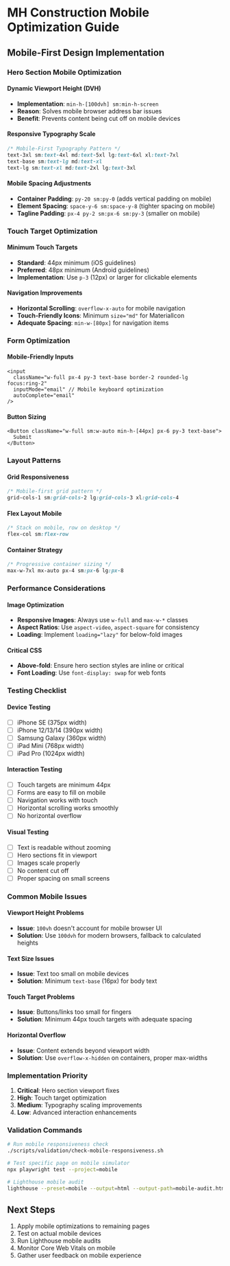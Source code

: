 # MH Construction Mobile Optimization Guide

## Mobile-First Design Implementation

### Hero Section Mobile Optimization

#### Dynamic Viewport Height (DVH)

- **Implementation**: `min-h-[100dvh] sm:min-h-screen`
- **Reason**: Solves mobile browser address bar issues
- **Benefit**: Prevents content being cut off on mobile devices

#### Responsive Typography Scale

```css
/* Mobile-First Typography Pattern */
text-3xl sm:text-4xl md:text-5xl lg:text-6xl xl:text-7xl
text-base sm:text-lg md:text-xl
text-lg sm:text-xl md:text-2xl lg:text-3xl
```

#### Mobile Spacing Adjustments

- **Container Padding**: `py-20 sm:py-0` (adds vertical padding on mobile)
- **Element Spacing**: `space-y-6 sm:space-y-8` (tighter spacing on mobile)
- **Tagline Padding**: `px-4 py-2 sm:px-6 sm:py-3` (smaller on mobile)

### Touch Target Optimization

#### Minimum Touch Targets

- **Standard**: 44px minimum (iOS guidelines)
- **Preferred**: 48px minimum (Android guidelines)
- **Implementation**: Use `p-3` (12px) or larger for clickable elements

#### Navigation Improvements

- **Horizontal Scrolling**: `overflow-x-auto` for mobile navigation
- **Touch-Friendly Icons**: Minimum `size="md"` for MaterialIcon
- **Adequate Spacing**: `min-w-[80px]` for navigation items

### Form Optimization

#### Mobile-Friendly Inputs

```tsx
<input 
  className="w-full px-4 py-3 text-base border-2 rounded-lg focus:ring-2"
  inputMode="email" // Mobile keyboard optimization
  autoComplete="email"
/>
```

#### Button Sizing

```tsx
<Button className="w-full sm:w-auto min-h-[44px] px-6 py-3 text-base">
  Submit
</Button>
```

### Layout Patterns

#### Grid Responsiveness

```css
/* Mobile-first grid pattern */
grid-cols-1 sm:grid-cols-2 lg:grid-cols-3 xl:grid-cols-4
```

#### Flex Layout Mobile

```css
/* Stack on mobile, row on desktop */
flex-col sm:flex-row
```

#### Container Strategy

```css
/* Progressive container sizing */
max-w-7xl mx-auto px-4 sm:px-6 lg:px-8
```

### Performance Considerations

#### Image Optimization

- **Responsive Images**: Always use `w-full` and `max-w-*` classes
- **Aspect Ratios**: Use `aspect-video`, `aspect-square` for consistency
- **Loading**: Implement `loading="lazy"` for below-fold images

#### Critical CSS

- **Above-fold**: Ensure hero section styles are inline or critical
- **Font Loading**: Use `font-display: swap` for web fonts

### Testing Checklist

#### Device Testing

- [ ] iPhone SE (375px width)
- [ ] iPhone 12/13/14 (390px width)
- [ ] Samsung Galaxy (360px width)
- [ ] iPad Mini (768px width)
- [ ] iPad Pro (1024px width)

#### Interaction Testing

- [ ] Touch targets are minimum 44px
- [ ] Forms are easy to fill on mobile
- [ ] Navigation works with touch
- [ ] Horizontal scrolling works smoothly
- [ ] No horizontal overflow

#### Visual Testing

- [ ] Text is readable without zooming
- [ ] Hero sections fit in viewport
- [ ] Images scale properly
- [ ] No content cut off
- [ ] Proper spacing on small screens

### Common Mobile Issues

#### Viewport Height Problems

- **Issue**: `100vh` doesn't account for mobile browser UI
- **Solution**: Use `100dvh` for modern browsers, fallback to calculated heights

#### Text Size Issues

- **Issue**: Text too small on mobile devices
- **Solution**: Minimum `text-base` (16px) for body text

#### Touch Target Problems

- **Issue**: Buttons/links too small for fingers
- **Solution**: Minimum 44px touch targets with adequate spacing

#### Horizontal Overflow

- **Issue**: Content extends beyond viewport width
- **Solution**: Use `overflow-x-hidden` on containers, proper max-widths

### Implementation Priority

1. **Critical**: Hero section viewport fixes
2. **High**: Touch target optimization
3. **Medium**: Typography scaling improvements
4. **Low**: Advanced interaction enhancements

### Validation Commands

```bash
# Run mobile responsiveness check
./scripts/validation/check-mobile-responsiveness.sh

# Test specific page on mobile simulator
npx playwright test --project=mobile

# Lighthouse mobile audit
lighthouse --preset=mobile --output=html --output-path=mobile-audit.html
```

## Next Steps

1. Apply mobile optimizations to remaining pages
2. Test on actual mobile devices
3. Run Lighthouse mobile audits
4. Monitor Core Web Vitals on mobile
5. Gather user feedback on mobile experience
